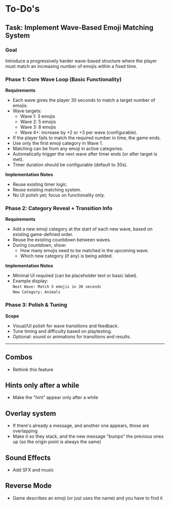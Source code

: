 # To-Do's

## Task: Implement Wave-Based Emoji Matching System

### Goal  
Introduce a progressively harder wave-based structure where the player must match an increasing number of emojis within a fixed time.

### Phase 1: Core Wave Loop (Basic Functionality)

**Requirements**
- Each wave gives the player 30 seconds to match a target number of emojis.
- Wave targets:
  - Wave 1: 3 emojis
  - Wave 2: 5 emojis
  - Wave 3: 8 emojis
  - Wave 4+: increase by +2 or +3 per wave (configurable).
- If the player fails to match the required number in time, the game ends.
- Use only the first emoji category in Wave 1.
- Matching can be from any emoji in active categories.
- Automatically trigger the next wave after timer ends (or after target is met).
- Timer duration should be configurable (default to 30s).

**Implementation Notes**
- Reuse existing timer logic.
- Reuse existing matching system.
- No UI polish yet; focus on functionality only.

### Phase 2: Category Reveal + Transition Info

**Requirements**
- Add a new emoji category at the start of each new wave, based on existing game-defined order.
- Reuse the existing countdown between waves.
- During countdown, show:
  - How many emojis need to be matched in the upcoming wave.
  - Which new category (if any) is being added.

**Implementation Notes**
- Minimal UI required (can be placeholder text or basic label).
- Example display:  
  `Next Wave: Match 5 emojis in 30 seconds`  
  `New Category: Animals`

### Phase 3: Polish & Tuning

**Scope**
- Visual/UI polish for wave transitions and feedback.
- Tune timing and difficulty based on playtesting.
- Optional: sound or animations for transitions and results.

---

## Combos
- Rethink this feature

## Hints only after a while
- Make the "hint" appear only after a while

## Overlay system
- If there's already a message, and another one appears, those are overlapping
- Make it so they stack, and the new message "bumps" the previous ones up (so the origin point is always the same)

## Sound Effects
- Add SFX and music

## Reverse Mode
- Game describes an emoji (or just uses the name) and you have to find it